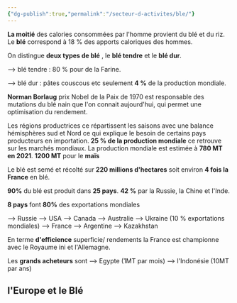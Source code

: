 ```yaml
---
{"dg-publish":true,"permalink":"/secteur-d-activites/ble/"}
---
```



**La moitié** des calories consommées par l'homme provient du blé et du riz. Le **blé** correspond à 18 % des apports caloriques des hommes.

On distingue **deux types de blé** , le **blé tendre** et le **blé dur**.

--> blé tendre : 80 % pour de la Farine.

--> blé dur : pâtes couscous etc seulement **4 %** de la production mondiale.

**Norman Borlaug** prix Nobel de la Paix de 1970 est responsable des mutations du blé nain que l'on connait aujourd'hui, qui permet une optimisation du rendement.

Les régions productrices ce répartissent les saisons avec une balance hémisphères sud et Nord ce qui explique le besoin de certains pays producteurs en importation. **25 % de la production mondiale** ce retrouve sur les marchés mondiaux. La production mondiale est estimée à **780 MT en 2021**.  **1200 MT** pour le **maïs**


Le blé est semé et récolté sur **220 millions d'hectares** soit environ **4 fois la France** en blé. 

**90%** du blé est produit dans **25 pays**. **42 %** par la Russie, la Chine et l'Inde.

**8 pays** font **80%** des exportations mondiales

--> Russie 
--> USA 
--> Canada
--> Australie 
--> Ukraine  (10 % exportations mondiales)
--> France 
--> Argentine 
--> Kazakhstan

En terme **d'efficience** superficie/ rendements la France est championne avec le Royaume ini et l'Allemagne.

Les **grands acheteurs** sont 
--> Egypte (1MT par mois)
--> l'Indonésie (10MT par ans)

## l'Europe et le Blé 

